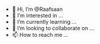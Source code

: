 - 👋 Hi, I’m @Raafsaan
- 👀 I’m interested in ...
- 🌱 I’m currently learning ...
- 💞️ I’m looking to collaborate on ...
- 📫 How to reach me ...

<!---
Raafsaan/Raafsaan is a ✨ special ✨ repository because its `README.md` (this file) appears on your GitHub profile.
You can click the Preview link to take a look at your changes.
--->

